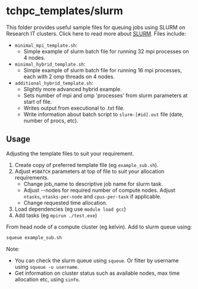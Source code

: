 tchpc_templates/slurm
===

This folder provides useful sample files for queuing jobs using SLURM on Research IT clusters. Click here to read more about [SLURM](https://slurm.schedmd.com/documentation.html). Files include:
 - `minimal_mpi_template.sh`:  
	* Simple example of slurm batch file for running 32 mpi processes on 4 nodes.
 - `minimal_hybrid_template.sh`:  
	* Simple example of slurm batch file for running 16 mpi processes, each with 2 omp threads on 4 nodes.
 - `additional_hybrid_template.sh`:  
	* Slightly more advanced hybrid example.  
	* Sets number of mpi and omp 'processes' from slurm parameters at start of file.  
	* Writes output from executional to .txt file.  
	* Write information about batch script to `slurm-[#id].out` file (date, number of procs, etc).


Usage
---
Adjusting the template files to suit your requirement.
1. Create copy of preferred template file (eg `example_sub.sh`).
2. Adjust `#SBATCH` parameters at top of file to suit your allocation requirements.
	- Change job_name to descriptive job name for slurm task.
	- Adjust --nodes for required number of compute nodes. Adjust `ntasks`, `ntasks-per-node` and `cpus-per-task` if applicable.
	- Change requested time allocation.
3. Load dependencies (eg use `module load gcc`)
4. Add tasks (eg `mpirun ./test.exe`)

From head node of a compute cluster (eg kelvin). Add to slurm queue using: 
```bash
squeue example_sub.sh
``` 

Note: 
- You can check the slurm queue using `squeue`. Or filter by username using `squeue -u username`. 
- Get information on cluster status such as available nodes, max time allocation etc, using `sinfo`.
